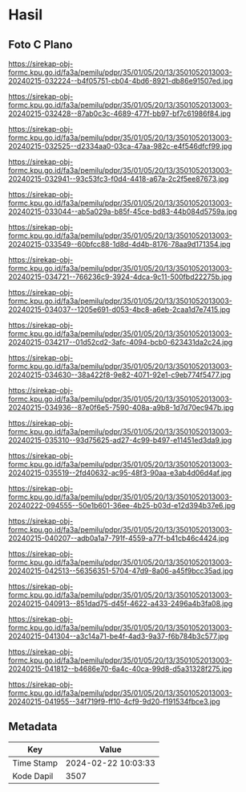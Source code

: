 # Hasil

## Foto C Plano

https://sirekap-obj-formc.kpu.go.id/fa3a/pemilu/pdpr/35/01/05/20/13/3501052013003-20240215-032224--b4f05751-cb04-4bd6-8921-db86e91507ed.jpg

https://sirekap-obj-formc.kpu.go.id/fa3a/pemilu/pdpr/35/01/05/20/13/3501052013003-20240215-032428--87ab0c3c-4689-477f-bb97-bf7c61986f84.jpg

https://sirekap-obj-formc.kpu.go.id/fa3a/pemilu/pdpr/35/01/05/20/13/3501052013003-20240215-032525--d2334aa0-03ca-47aa-982c-e4f546dfcf99.jpg

https://sirekap-obj-formc.kpu.go.id/fa3a/pemilu/pdpr/35/01/05/20/13/3501052013003-20240215-032941--93c53fc3-f0d4-4418-a67a-2c2f5ee87673.jpg

https://sirekap-obj-formc.kpu.go.id/fa3a/pemilu/pdpr/35/01/05/20/13/3501052013003-20240215-033044--ab5a029a-b85f-45ce-bd83-44b084d5759a.jpg

https://sirekap-obj-formc.kpu.go.id/fa3a/pemilu/pdpr/35/01/05/20/13/3501052013003-20240215-033549--60bfcc88-1d8d-4d4b-8176-78aa9d171354.jpg

https://sirekap-obj-formc.kpu.go.id/fa3a/pemilu/pdpr/35/01/05/20/13/3501052013003-20240215-034721--766236c9-3924-4dca-9c11-500fbd22275b.jpg

https://sirekap-obj-formc.kpu.go.id/fa3a/pemilu/pdpr/35/01/05/20/13/3501052013003-20240215-034037--1205e691-d053-4bc8-a6eb-2caa1d7e7415.jpg

https://sirekap-obj-formc.kpu.go.id/fa3a/pemilu/pdpr/35/01/05/20/13/3501052013003-20240215-034217--01d52cd2-3afc-4094-bcb0-623431da2c24.jpg

https://sirekap-obj-formc.kpu.go.id/fa3a/pemilu/pdpr/35/01/05/20/13/3501052013003-20240215-034630--38a422f8-9e82-4071-92e1-c9eb774f5477.jpg

https://sirekap-obj-formc.kpu.go.id/fa3a/pemilu/pdpr/35/01/05/20/13/3501052013003-20240215-034936--87e0f6e5-7590-408a-a9b8-1d7d70ec947b.jpg

https://sirekap-obj-formc.kpu.go.id/fa3a/pemilu/pdpr/35/01/05/20/13/3501052013003-20240215-035310--93d75625-ad27-4c99-b497-e11451ed3da9.jpg

https://sirekap-obj-formc.kpu.go.id/fa3a/pemilu/pdpr/35/01/05/20/13/3501052013003-20240215-035519--2fd40632-ac95-48f3-90aa-e3ab4d06d4af.jpg

https://sirekap-obj-formc.kpu.go.id/fa3a/pemilu/pdpr/35/01/05/20/13/3501052013003-20240222-094555--50e1b601-36ee-4b25-b03d-e12d394b37e6.jpg

https://sirekap-obj-formc.kpu.go.id/fa3a/pemilu/pdpr/35/01/05/20/13/3501052013003-20240215-040207--adb0a1a7-791f-4559-a77f-b41cb46c4424.jpg

https://sirekap-obj-formc.kpu.go.id/fa3a/pemilu/pdpr/35/01/05/20/13/3501052013003-20240215-042513--56356351-5704-47d9-8a06-a45f9bcc35ad.jpg

https://sirekap-obj-formc.kpu.go.id/fa3a/pemilu/pdpr/35/01/05/20/13/3501052013003-20240215-040913--851dad75-d45f-4622-a433-2496a4b3fa08.jpg

https://sirekap-obj-formc.kpu.go.id/fa3a/pemilu/pdpr/35/01/05/20/13/3501052013003-20240215-041304--a3c14a71-be4f-4ad3-9a37-f6b784b3c577.jpg

https://sirekap-obj-formc.kpu.go.id/fa3a/pemilu/pdpr/35/01/05/20/13/3501052013003-20240215-041812--b4686e70-6a4c-40ca-99d8-d5a31328f275.jpg

https://sirekap-obj-formc.kpu.go.id/fa3a/pemilu/pdpr/35/01/05/20/13/3501052013003-20240215-041955--34f719f9-ff10-4cf9-9d20-f191534fbce3.jpg


## Metadata

| Key        | Value               |
| ---------- | ------------------- |
| Time Stamp | 2024-02-22 10:03:33 |
| Kode Dapil | 3507                |



